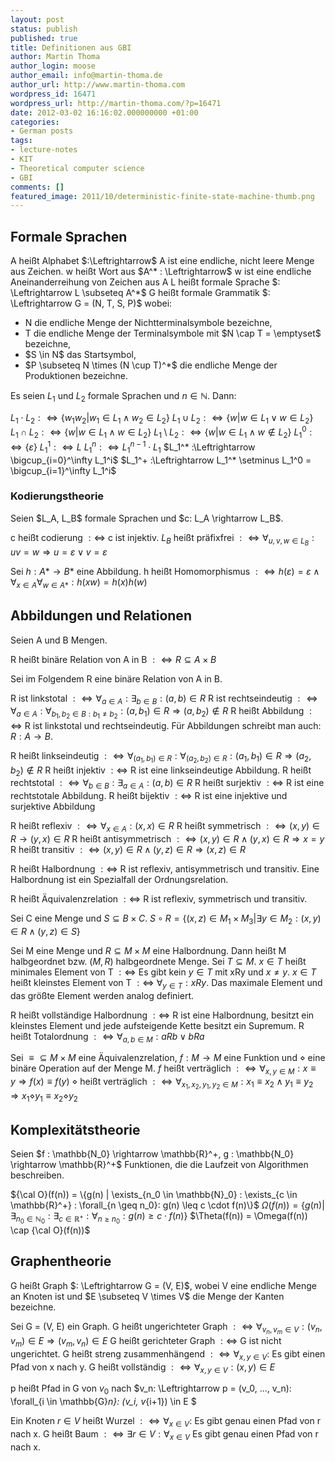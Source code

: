 ```yaml
---
layout: post
status: publish
published: true
title: Definitionen aus GBI
author: Martin Thoma
author_login: moose
author_email: info@martin-thoma.de
author_url: http://www.martin-thoma.com
wordpress_id: 16471
wordpress_url: http://martin-thoma.com/?p=16471
date: 2012-03-02 16:16:02.000000000 +01:00
categories:
- German posts
tags:
- lecture-notes
- KIT
- Theoretical computer science
- GBI
comments: []
featured_image: 2011/10/deterministic-finite-state-machine-thumb.png
---
```

<h2>Formale Sprachen</h2>
A hei&szlig;t Alphabet $:\Leftrightarrow$ A ist eine endliche, nicht leere Menge aus Zeichen.
w hei&szlig;t Wort aus $A^*  : \Leftrightarrow$ w ist eine endliche Aneinanderreihung von Zeichen aus A
L hei&szlig;t formale Sprache $: \Leftrightarrow L \subseteq A^*$
G hei&szlig;t formale Grammatik $: \Leftrightarrow G = (N, T, S, P)$ wobei:
<ul>
  <li>N die endliche Menge der Nichtterminalsymbole bezeichne, </li>
  <li>T die endliche Menge der Terminalsymbole mit $N \cap T = \emptyset$ bezeichne,</li>
  <li>$S \in N$ das Startsymbol,</li>
  <li>$P \subseteq N \times (N \cup T)^*$ die endliche Menge der Produktionen bezeichne.</li>
</ul>

Es seien $L_1$ und $L_2$ formale Sprachen und $n \in \mathbb{N}$. Dann:

$L_1 \cdot L_2 :\Leftrightarrow \{w_1 w_2 | w_1 \in L_1 \land w_2 \in L_2\}$
$L_1 \cup L_2 :\Leftrightarrow \{w | w \in L_1 \lor w \in L_2\}$
$L_1 \cap L_2 :\Leftrightarrow \{w | w \in L_1 \land w \in L_2\}$
$L_1 \setminus L_2 :\Leftrightarrow \{w | w \in L_1 \land w \notin L_2\}$
$L_1^0 :\Leftrightarrow \{ \varepsilon\}$
$L_1^1 :\Leftrightarrow L$
$L_1^n :\Leftrightarrow L_1^{n-1} \cdot L_1$
$L_1^* :\Leftrightarrow \bigcup_{i=0}^\infty L_1^i$
$L_1^+ :\Leftrightarrow L_1^* \setminus L_1^0 = \bigcup_{i=1}^\infty L_1^i$

<h3>Kodierungstheorie</h3>
Seien $L_A, L_B$ formale Sprachen und $c: L_A \rightarrow L_B$.

c hei&szlig;t codierung $: \Leftrightarrow$ c ist injektiv.
$L_B$ hei&szlig;t pr&auml;fixfrei $: \Leftrightarrow \forall_{u, v, w \in L_B}: uv = w \Rightarrow u = \varepsilon \lor v = \varepsilon$

Sei $h:A* \rightarrow B*$ eine Abbildung.
h  hei&szlig;t Homomorphismus $:\Leftrightarrow h(\varepsilon) = \varepsilon \land \forall_{x \in A} \forall_{w \in A*}: h(xw) = h(x)h(w)$

<h2>Abbildungen und Relationen</h2>
Seien A und B Mengen.

R hei&szlig;t bin&auml;re Relation von A in B $:\Leftrightarrow R \subseteq A \times B$ 

Sei im Folgendem R eine bin&auml;re Relation von A in B.

R ist linkstotal $:\Leftrightarrow \forall_{a \in A} : \exists_{b \in B} : (a, b) \in R$ 
R ist rechtseindeutig $:\Leftrightarrow \forall_{a \in A} : \forall_{b_1, b_2 \in B: b_1 \neq b_2} : (a, b_1) \in R \Rightarrow (a, b_2) \notin R$ 
R hei&szlig;t Abbildung $:\Leftrightarrow$ R ist linkstotal und rechtseindeutig.
F&uuml;r Abbildungen schreibt man auch: $R: A \rightarrow B$.

R hei&szlig;t linkseindeutig $:\Leftrightarrow \forall_{(a_1, b_1) \in R} : \forall_{(a_2, b_2) \in R} : (a_1, b_1) \in R \Rightarrow (a_2, b_2) \notin R$ 
R hei&szlig;t injektiv $:\Leftrightarrow$ R ist eine linkseindeutige Abbildung.
R hei&szlig;t rechtstotal $:\Leftrightarrow \forall_{b \in B} : \exists_{a \in A} : (a, b) \in R$
R hei&szlig;t surjektiv $:\Leftrightarrow$ R ist eine rechtstotale Abbildung.
R hei&szlig;t bijektiv $:\Leftrightarrow$ R ist eine injektive und surjektive Abbildung

R hei&szlig;t reflexiv $:\Leftrightarrow \forall_{x \in A} : (x, x) \in R$
R hei&szlig;t symmetrisch $:\Leftrightarrow (x, y) \in R \rightarrow (y, x) \in R$
R hei&szlig;t antisymmetrisch $:\Leftrightarrow (x, y) \in R \land (y, x) \in R \Rightarrow x = y$
R hei&szlig;t transitiv $:\Leftrightarrow (x, y) \in R \land (y, z) \in R \Rightarrow (x, z) \in R$

R hei&szlig;t Halbordnung $:\Leftrightarrow$ R ist reflexiv, antisymmetrisch und transitiv.
Eine Halbordnung ist ein Spezialfall der Ordnungsrelation.

R hei&szlig;t &Auml;quivalenzrelation $:\Leftrightarrow$ R ist reflexiv, symmetrisch und transitiv.

Sei C eine Menge und $S \subseteq B \times C$.
$S \circ R = \{(x,z) \in M_1 \times M_3 | \exists y \in M_2: (x, y) \in R \land (y, z) \in S\}$

Sei M eine Menge und $R \subseteq M \times M$ eine Halbordnung. Dann hei&szlig;t M halbgeordnet bzw. $(M, R)$ halbgeordnete Menge. Sei $T \subseteq M$.
$x \in T$ hei&szlig;t minimales Element von T $:\Leftrightarrow$ Es gibt kein $y \in T$ mit xRy und $x \neq y$.
$x \in T$ hei&szlig;t kleinstes Element von T $:\Leftrightarrow$ $\forall_{y \in T}: xRy$.
Das maximale Element und das gr&ouml;&szlig;te Element werden analog definiert.

R hei&szlig;t vollst&auml;ndige Halbordnung $:\Leftrightarrow$ R ist eine Halbordnung, besitzt ein kleinstes Element und jede aufsteigende Kette besitzt ein Supremum.
R hei&szlig;t Totalordnung $:\Leftrightarrow \forall_{a,b \in M} : aRb \lor bRa$ 

Sei $\equiv \subseteq M \times M$ eine &Auml;quivalenzrelation, $f : M \rightarrow M$ eine Funktion und $\diamond$ eine bin&auml;re Operation auf der Menge M.
$f$ hei&szlig;t vertr&auml;glich $: \Leftrightarrow \forall_{x,y \in M} : x \equiv y \Rightarrow f(x) \equiv f(y)$
$\diamond$ hei&szlig;t vertr&auml;glich $: \Leftrightarrow \forall_{x_1, x_2,y_1, y_2 \in M} : x_1 \equiv x_2 \land y_1 \equiv y_2 \Rightarrow x_1 \diamond y_1 \equiv x_2 \diamond y_2$

<h2>Komplexit&auml;tstheorie</h2>
Seien $f : \mathbb{N_0} \rightarrow \mathbb{R}^+, g : \mathbb{N_0} \rightarrow \mathbb{R}^+$ Funktionen, die die Laufzeit von Algorithmen beschreiben.

${\cal O}(f(n)) = \{g(n) | \exists_{n_0 \in \mathbb{N}_0} : \exists_{c \in \mathbb{R}^+} : \forall_{n \geq n_0}: g(n) \leq c \cdot f(n)\}$
$\Omega(f(n)) = \{g(n) | \exists_{n_0 \in \mathbb{N}_0} : \exists_{c \in \mathbb{R}^+} : \forall_{n \geq n_0}: g(n) \geq c \cdot f(n)\}$
$\Theta(f(n)) = \Omega(f(n)) \cap {\cal O}(f(n))$

<h2>Graphentheorie</h2>
G hei&szlig;t Graph $: \Leftrightarrow G = (V, E)$, wobei V eine endliche Menge an Knoten ist und $E \subseteq V \times V$ die Menge der Kanten bezeichne.

Sei G = (V, E) ein Graph.
G hei&szlig;t ungerichteter Graph $: \Leftrightarrow \forall_{v_n, v_m \in V} : (v_n, v_m) \in E \Rightarrow (v_m, v_n) \in E$
G hei&szlig;t gerichteter Graph $: \Leftrightarrow$ G ist nicht ungerichtet.
G hei&szlig;t streng zusammenh&auml;ngend $: \Leftrightarrow \forall_{x, y \in V}:$ Es gibt einen Pfad von x nach y.
G hei&szlig;t vollst&auml;ndig $: \Leftrightarrow \forall_{x, y \in V}: (x, y) \in E$

p hei&szlig;t Pfad in G von $v_0$ nach $v_n: \Leftrightarrow p = (v_0, ..., v_n): \forall_{i \in \mathbb{G}_n}: (v_i, v_{i+1}) \in E $

Ein Knoten $r \in V$ hei&szlig;t Wurzel $: \Leftrightarrow \forall_{x \in V}:$ Es gibt genau einen Pfad von r nach x.
G hei&szlig;t Baum $: \Leftrightarrow \exists r \in V: \forall_{x \in V}$ Es gibt genau einen Pfad von r nach x.
